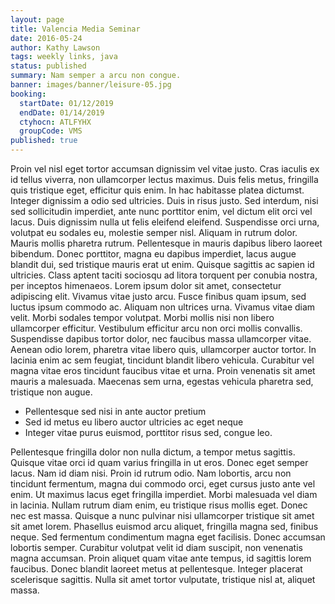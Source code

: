```yaml
---
layout: page
title: Valencia Media Seminar
date: 2016-05-24
author: Kathy Lawson
tags: weekly links, java
status: published
summary: Nam semper a arcu non congue.
banner: images/banner/leisure-05.jpg
booking:
  startDate: 01/12/2019
  endDate: 01/14/2019
  ctyhocn: ATLFYHX
  groupCode: VMS
published: true
---
```

Proin vel nisl eget tortor accumsan dignissim vel vitae justo. Cras iaculis ex id tellus viverra, non ullamcorper lectus maximus. Duis felis metus, fringilla quis tristique eget, efficitur quis enim. In hac habitasse platea dictumst. Integer dignissim a odio sed ultricies. Duis in risus justo. Sed interdum, nisi sed sollicitudin imperdiet, ante nunc porttitor enim, vel dictum elit orci vel lacus. Duis dignissim nulla ut felis eleifend eleifend. Suspendisse orci urna, volutpat eu sodales eu, molestie semper nisl. Aliquam in rutrum dolor. Mauris mollis pharetra rutrum. Pellentesque in mauris dapibus libero laoreet bibendum. Donec porttitor, magna eu dapibus imperdiet, lacus augue blandit dui, sed tristique mauris erat ut enim. Quisque sagittis ac sapien id ultricies.
Class aptent taciti sociosqu ad litora torquent per conubia nostra, per inceptos himenaeos. Lorem ipsum dolor sit amet, consectetur adipiscing elit. Vivamus vitae justo arcu. Fusce finibus quam ipsum, sed luctus ipsum commodo ac. Aliquam non ultrices urna. Vivamus vitae diam velit. Morbi sodales tempor volutpat. Morbi mollis nisi non libero ullamcorper efficitur. Vestibulum efficitur arcu non orci mollis convallis. Suspendisse dapibus tortor dolor, nec faucibus massa ullamcorper vitae. Aenean odio lorem, pharetra vitae libero quis, ullamcorper auctor tortor. In lacinia enim ac sem feugiat, tincidunt blandit libero vehicula. Curabitur vel magna vitae eros tincidunt faucibus vitae et urna. Proin venenatis sit amet mauris a malesuada. Maecenas sem urna, egestas vehicula pharetra sed, tristique non augue.

* Pellentesque sed nisi in ante auctor pretium
* Sed id metus eu libero auctor ultricies ac eget neque
* Integer vitae purus euismod, porttitor risus sed, congue leo.

Pellentesque fringilla dolor non nulla dictum, a tempor metus sagittis. Quisque vitae orci id quam varius fringilla in ut eros. Donec eget semper lacus. Nam id diam nisi. Proin id rutrum odio. Nam lobortis, arcu non tincidunt fermentum, magna dui commodo orci, eget cursus justo ante vel enim. Ut maximus lacus eget fringilla imperdiet. Morbi malesuada vel diam in lacinia.
Nullam rutrum diam enim, eu tristique risus mollis eget. Donec nec est massa. Quisque a nunc pulvinar nisi ullamcorper tristique sit amet sit amet lorem. Phasellus euismod arcu aliquet, fringilla magna sed, finibus neque. Sed fermentum condimentum magna eget facilisis. Donec accumsan lobortis semper. Curabitur volutpat velit id diam suscipit, non venenatis magna accumsan. Proin aliquet quam vitae ante tempus, id sagittis lorem faucibus. Donec blandit laoreet metus at pellentesque. Integer placerat scelerisque sagittis. Nulla sit amet tortor vulputate, tristique nisl at, aliquet massa.
